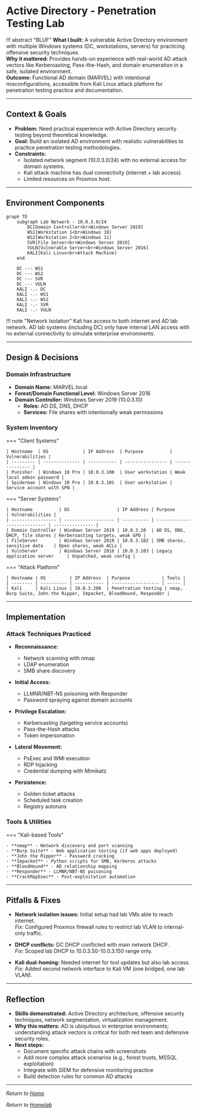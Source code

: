 # Active Directory - Penetration Testing Lab

!!! abstract "BLUF"
    **What I built:** A vulnerable Active Directory environment with multiple Windows systems (DC, workstations, servers) for practicing offensive security techniques.  
    **Why it mattered:** Provides hands-on experience with real-world AD attack vectors like Kerberoasting, Pass-the-Hash, and domain enumeration in a safe, isolated environment.  
    **Outcome:** Functional AD domain (MARVEL) with intentional misconfigurations, accessible from Kali Linux attack platform for penetration testing practice and documentation.

---

## Context & Goals

- **Problem:** Need practical experience with Active Directory security testing beyond theoretical knowledge.
- **Goal:** Build an isolated AD environment with realistic vulnerabilities to practice penetration testing methodologies.
- **Constraints:**
    - Isolated network segment (10.0.3.0/24) with no external access for domain systems.
    - Kali attack machine has dual connectivity (internet + lab access).
    - Limited resources on Proxmox host.

---

## Environment Components

```mermaid
graph TD
    subgraph Lab Network - 10.0.3.0/24
        DC[Domain Controller<br>Windows Server 2019]
        WS1[Workstation 1<br>Windows 10]
        WS2[Workstation 2<br>Windows 11]
        SVR[File Server<br>Windows Server 2019]
        VULN[Vulnerable Server<br>Windows Server 2016]
        KALI[Kali Linux<br>Attack Machine]
    end
    
    DC --- WS1
    DC --- WS2
    DC --- SVR
    DC --- VULN
    KALI -.- DC
    KALI -.- WS1
    KALI -.- WS2
    KALI -.- SVR
    KALI -.- VULN
```

!!! note "Network Isolation"
    Kali has access to both internet and AD lab network. AD lab systems (including DC) only have internal LAN access with no external connectivity to simulate enterprise environments.

---

## Design & Decisions

### Domain Infrastructure

- **Domain Name:** MARVEL.local
- **Forest/Domain Functional Level:** Windows Server 2016
- **Domain Controller:** Windows Server 2019 (10.0.3.10)
  - **Roles:** AD DS, DNS, DHCP
  - **Services:** File shares with intentionally weak permissions

### System Inventory

=== "Client Systems"

    | Hostname  | OS             | IP Address  | Purpose          | Vulnerabilities |
    | --------- | -------------- | ----------- | ---------------- | --------------- |
    | Punisher  | Windows 10 Pro | 10.0.3.100  | User workstation | Weak local admin password |
    | Spiderman | Windows 10 Pro | 10.0.3.101  | User workstation | Service account with SPN |

=== "Server Systems"

    | Hostname          | OS                  | IP Address | Purpose                      | Vulnerabilities |
    | ----------------- | ------------------- | ---------- | ---------------------------- | --------------- |
    | Domain Controller | Windows Server 2019 | 10.0.3.10  | AD DS, DNS, DHCP, file shares | Kerberoasting targets, weak GPO |
    | FileServer        | Windows Server 2019 | 10.0.3.102 | SMB shares, sensitive data    | Open shares, weak ACLs |
    | VulnServer        | Windows Server 2016 | 10.0.3.103 | Legacy application server     | Unpatched, weak config |

=== "Attack Platform"

    | Hostname | OS         | IP Address  | Purpose            | Tools |
    | -------- | ---------- | ----------- | ------------------ | ----- |
    | Kali     | Kali Linux | 10.0.3.200  | Penetration testing | nmap, Burp Suite, John the Ripper, Impacket, BloodHound, Responder |

---

## Implementation

### Attack Techniques Practiced

- **Reconnaissance:**
    - Network scanning with nmap
    - LDAP enumeration
    - SMB share discovery

- **Initial Access:**
    - LLMNR/NBT-NS poisoning with Responder
    - Password spraying against domain accounts

- **Privilege Escalation:**
    - Kerberoasting (targeting service accounts)
    - Pass-the-Hash attacks
    - Token impersonation

- **Lateral Movement:**
    - PsExec and WMI execution
    - RDP hijacking
    - Credential dumping with Mimikatz

- **Persistence:**
    - Golden ticket attacks
    - Scheduled task creation
    - Registry autoruns

### Tools & Utilities

=== "Kali-based Tools"

    - **nmap** - Network discovery and port scanning
    - **Burp Suite** - Web application testing (if web apps deployed)
    - **John the Ripper** - Password cracking
    - **Impacket** - Python scripts for SMB, Kerberos attacks
    - **BloodHound** - AD relationship mapping
    - **Responder** - LLMNR/NBT-NS poisoning
    - **CrackMapExec** - Post-exploitation automation

---

## Pitfalls & Fixes

- **Network isolation issues:** Initial setup had lab VMs able to reach internet.  
  *Fix:* Configured Proxmox firewall rules to restrict lab VLAN to internal-only traffic.

- **DHCP conflicts:** DC DHCP conflicted with main network DHCP.  
  *Fix:* Scoped lab DHCP to 10.0.3.50-10.0.3.150 range only.

- **Kali dual-homing:** Needed internet for tool updates but also lab access.  
  *Fix:* Added second network interface to Kali VM (one bridged, one lab VLAN).

---

## Reflection

- **Skills demonstrated:** Active Directory architecture, offensive security techniques, network segmentation, virtualization management.
- **Why this matters:** AD is ubiquitous in enterprise environments; understanding attack vectors is critical for both red team and defensive security roles.
- **Next steps:**
    - Document specific attack chains with screenshots
    - Add more complex attack scenarios (e.g., forest trusts, MSSQL exploitation)
    - Integrate with SIEM for defensive monitoring practice
    - Build detection rules for common AD attacks

---

_Return to [Home](../index.md)_

_Return to [Homelab](../homelab/index.md)_
